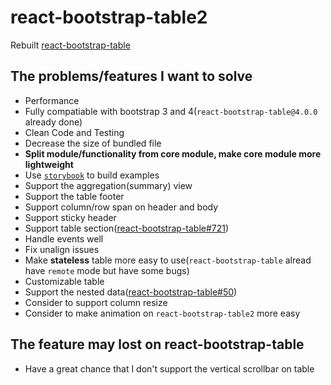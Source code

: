 # react-bootstrap-table2
Rebuilt [react-bootstrap-table](https://github.com/AllenFang/react-bootstrap-table)

## The problems/features I want to solve
* Performance
* Fully compatiable with bootstrap 3 and 4(`react-bootstrap-table@4.0.0` already done) 
* Clean Code and Testing
* Decrease the size of bundled file
* **Split module/functionality from core module, make core module more lightweight**
* Use [`storybook`](https://github.com/storybooks/storybook) to build examples
* Support the aggregation(summary) view
* Support the table footer
* Support column/row span on header and body
* Support sticky header
* Support table section([react-bootstrap-table#721](https://github.com/AllenFang/react-bootstrap-table/pull/721))
* Handle events well
* Fix unalign issues
* Make **stateless** table more easy to use(`react-bootstrap-table` alread have `remote` mode but have some bugs)
* Customizable table
* Support the nested data([react-bootstrap-table#50](https://github.com/AllenFang/react-bootstrap-table/issues/50◊))
* Consider to support column resize
* Consider to make animation on `react-bootstrap-table2` more easy

## The feature may lost on react-bootstrap-table
* Have a great chance that I don't support the vertical scrollbar on table